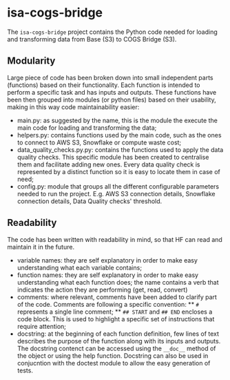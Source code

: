 # isa-cogs-bridge

The `isa-cogs-bridge` project contains the Python code needed for loading and transforming data from Base (S3) to COGS Bridge (S3). 

## Modularity
Large piece of code has been broken down into small independent parts (functions) based on their functionality. Each function is intended to perform a specific task and has inputs and outputs. These functions have been then grouped into modules (or python files) based on their usability, making in this way code maintainability easier:
* main.py: as suggested by the name, this is the module the execute the main code for loading and transforming the data;
* helpers.py: contains functions used by the main code, such as the ones to connect to AWS S3, Snowflake or compute waste cost; 
* data_quality_checks.py.py: contains the functions used to apply the data quality checks. This specific module has been created to centralise them and facilitate adding new ones. Every data quality check is represented by a distinct function so it is easy to locate them in case of need;
* config.py: module that groups all the different configurable parameters needed to run the project. E.g. AWS S3 connection details, Snowflake connection details, Data Quality checks' threshold.

## Readability
The code has been written with readability in mind, so that HF can read and maintain it in the future.
* variable names: they are self explanatory in order to make easy understanding what each variable contains;
* function names: they are self explanatory in order to make easy understanding what each function does; the name contains a verb that indicates the action they are performing (get, read, convert)
* comments: where relevant, comments have been added to clarify part of the code. Comments are following a specific convention:
  ** `#` represents a single line comment; 
  ** `## START` and `## END` encloses a code block. This is used to highlight a specific set of instructions that require attention; 
* docstring: at the beginning of each function definition, few lines of text describes the purpose of the function along with its inputs and outputs. The docstring contenct can be accessed using the `__doc__` method of the object or using the help function. Docstring can also be used in conjucntion with the doctest module to allow the easy generation of tests.
